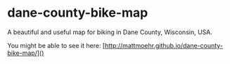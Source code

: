 # dane-county-bike-map
A beautiful and useful map for biking in Dane County, Wisconsin, USA.

You might be able to see it here: [http://mattmoehr.github.io/dane-county-bike-map/]()
